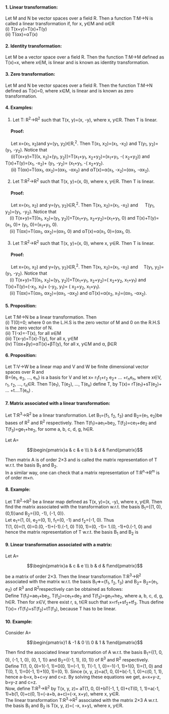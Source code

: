 #### 1. Linear transformation:
Let M and N be vector spaces over a field R. Then a function T:M→N is called a linear transformation if, for x, y&isin;M and α&isin;R <br>
(i) T(x+y)=T(x)+T(y) <br>
(ii) T(αx)=αT(x)

#### 2. Identity transformation:
Let M be a vector space over a field R. Then the function T:M→M defined as T(x)=x, where x&isin;M, is linear and is known as identity transformation.

#### 3. Zero transformation:
Let M and N be vector spaces over a field R. Then the function T:M→N defined as T(x)=0, where x&isin;M, is linear and is known as zero transformation.

#### 4. Examples:
1. Let T: R<sup>2</sup>→R<sup>2</sup> such that T(x, y)=(x, -y), where x, y&isin;R. Then T is linear.

#### &emsp;  Proof:
&emsp; Let x=(x<sub>1</sub>, x<sub>2</sub>)and y=(y<sub>1</sub>, y<sub>2</sub>)&isin;R,<sup>2</sup>. Then T(x<sub>1</sub>, x<sub>2</sub>)=(x<sub>1</sub>, -x<sub>2</sub>) and
T(y<sub>1</sub>, y<sub>2</sub>)=(y<sub>1</sub>, -y<sub>2</sub>). Notice that<br>
&emsp; (i)T(x+y)=T[(x, x<sub>2</sub>)+(y<sub>1</sub>, y<sub>2</sub>)]=T(x<sub>1</sub>+y<sub>1</sub>, x<sub>2</sub>+y<sub>2</sub>)=(x<sub>1</sub>+y<sub>1</sub>, -( x<sub>2</sub>+y<sub>2</sub>)) and T(x)+T(y)=(x<sub>1</sub>, -x<sub>2</sub>)+ (y<sub>1</sub>, -y<sub>2</sub>)= (x<sub>1</sub>+y<sub>1</sub>, -( x<sub>2</sub>+y<sub>2</sub>).<br>
&emsp; (ii) T(αx)=T(αx<sub>1</sub>, αx<sub>2</sub>)=(αx<sub>1</sub>, -αx<sub>2</sub>) and
αT(x)=α(x<sub>1</sub>, -x<sub>2</sub>)=(αx<sub>1</sub>, -αx<sub>2</sub>).<br>

2. Let T:R<sup>2</sup>&rarr;R<sup>2</sup> such that T(x, y)=(x, 0), where x, y&isin;R. Then T is linear. <br>
#### &emsp;  Proof:
&emsp; Let x=(x<sub>1</sub>, x<sub>2</sub>) and y=(y<sub>1</sub>, y<sub>2</sub>)&isin;R,<sup>2</sup>. Then T(x<sub>1</sub>, x<sub>2</sub>)=(x<sub>1</sub>, -x<sub>2</sub>) and
&emsp; T(y<sub>1</sub>, y<sub>2</sub>)=(y<sub>1</sub>, -y<sub>2</sub>). Notice that<br>
&emsp;(i) T(x+y)=T[(x<sub>1</sub>, x<sub>2</sub>)+(y<sub>1</sub>, y<sub>2</sub>)]=T(x<sub>1</sub>+y<sub>1</sub>, x<sub>2</sub>+y<sub>2</sub>)=(x<sub>1</sub>+y<sub>1</sub>, 0) and T(x)+T(y)=(x<sub>1</sub>, 0)+ (y<sub>1</sub>, 0)=(x<sub>1</sub>+y<sub>1</sub>, 0). <br>
&emsp;(ii) T(αx)=T(αx<sub>1</sub>, αx<sub>2</sub>)=(αx<sub>1</sub>, 0) and
αT(x)=α(x<sub>1</sub>, 0)=(αx<sub>1</sub>, 0).<br>

3. Let T:R<sup>2</sup>&rarr;R<sup>2</sup> such that T(x, y)=(x, 0), where x, y&isin;R. Then T is linear. <br>
#### &emsp;  Proof:
&emsp; Let x=(x<sub>1</sub>, x<sub>2</sub>) and y=(y<sub>1</sub>, y<sub>2</sub>)&isin;R,<sup>2</sup>. Then T(x<sub>1</sub>, x<sub>2</sub>)=(x<sub>1</sub>, -x<sub>2</sub>) and
&emsp;T(y<sub>1</sub>, y<sub>2</sub>)=(y<sub>1</sub>, -y<sub>2</sub>). Notice that<br>
&emsp;(i) T(x+y)=T[(x<sub>1</sub>, x<sub>2</sub>)+(y<sub>1</sub>, y<sub>2</sub>)]=T(x<sub>1</sub>+y<sub>1</sub>, x<sub>2</sub>+y<sub>2</sub>)=( x<sub>2</sub>+y<sub>2</sub>, x<sub>1</sub>+y<sub>1</sub>) and
T(x)+T(y)=(-x<sub>2</sub>, x<sub>1</sub>)+ (-y<sub>2</sub>, y<sub>1</sub>)= ( x<sub>2</sub>+y<sub>2</sub>, x<sub>1</sub>+y<sub>1</sub>).<br>
&emsp;(ii) T(αx)=T(αx<sub>1</sub>, αx<sub>2</sub>)=(αx<sub>1</sub>, -αx<sub>2</sub>) and
αT(x)=α(x<sub>2</sub>, x<sub>1</sub>)=(αx<sub>1</sub>, -αx<sub>2</sub>).

#### 5. Proposition:
   Let T:M→N be a linear transformation. Then <br>
   (i) T(0)=0; where 0 on the L.H.S is the zero vector of M and 0 on the R.H.S is the zero vector of  N. <br>
   (ii) T(-x)=-T(x), for all x&isin;M <br>
   (iii) T(x-y)=T(x)-T(y), for all x, y&isin;M<br>
   (iv) T(αx+βy)=αT(x)+βT(y), for all x, y&isin;M and    α, β&isin;R<br>

#### 6. Proposition:
Let T:V→W be a linear map and V and W be finite dimensional vector spaces over R and <br>
B={e<sub>1</sub>, e<sub>2</sub>, …, e<sub>n</sub>} is a basis for V and let x= r<sub>1</sub>f<sub>1</sub>+r<sub>2</sub> e<sub>2</sub>+ ... +r<sub>n</sub>e<sub>n</sub>, where x&isin;V, r<sub>1</sub>, r<sub>2</sub>, …, r<sub>n</sub>&isin;R. Then T(e<sub>1</sub>), T(e<sub>2</sub>), …, T(e<sub>n</sub>) define T, by  T(x)= rT(e<sub>1</sub>)+sT(e<sub>2</sub>)+  … +t….T(e<sub>n</sub>) .

#### 7. Matrix associated with a linear transformation:
Let T:R<sup>3</sup>→R<sup>2</sup> be a linear transformation. Let B<sub>1</sub>={f<sub>1</sub>, f<sub>2</sub>, f<sub>3</sub>} and B<sub>2</sub>={e<sub>1</sub>, e<sub>2</sub>}be bases of R<sup>2</sup> and R<sup>2</sup> respectively. Then T(f<sub>1</sub>)=ae<sub>1</sub>+be<sub>2</sub>, T(f<sub>2</sub>)=ce<sub>1</sub>+de<sub>2</sub> and T(f<sub>3</sub>)=ge<sub>1</sub>+he<sub>2</sub>, for some a, b, c, d, g, h&isin;R.

Let A=

$$\begin{pmatrix}a & c & e \\\ b & d & f\end{pmatrix}$$

Then matrix A is of order 2×3 and is called the matrix representation of T w.r.t. the basis B<sub>1</sub> and B<sub>2</sub>.<br>
In a similar way, one can check that a matrix representation of T:R<sup>n</sup>→R<sup>m</sup> is of order m×n.

#### 8. Example:
Let T:R<sup>2</sup>→R<sup>2</sup> be a linear map defined as T(x, y)=(x, -y), where x, y&isin;R. Then find the matrix associated with the transformation w.r.t. the basis B<sub>1</sub>={(1, 0), (0,1)}and B<sub>2</sub>={(0, -1), (-1, 0)}.<br>
Let e<sub>1</sub>=(1, 0), e<sub>2</sub>=(0, 1), f<sub>1</sub>=(0, -1) and f<sub>2</sub>=(-1, 0). Thus <br>
T(1, 0)=(1, 0)=0.(0, -1)+(-1).(-1, 0)
T(0, 1)=(0, -1)= 1.(0, -1)+0.(-1, 0) and hence the matrix
representation of T w.r.t. the basis B<sub>1</sub> and B<sub>2</sub> is

#### 9. Linear transformation associated with a matrix:
Let A=

$$\begin{pmatrix}a & c & e \\\ b & d & f\end{pmatrix}$$

be a matrix of order 2×3. Then the linear transformation T:R<sup>3</sup>→R<sup>2</sup> associated with the matrix w.r.t. the basis B<sub>1</sub>=>={f<sub>1</sub>, f<sub>2</sub>, f<sub>3</sub>} and B<sub>2</sub>= B<sub>2</sub>={e<sub>1</sub>, e<sub>2</sub>} of R<sup>3</sup>  and R<sup>2</sup>respectively can be obtained as follows:<br>
Define T(f<sub>1</sub>)=ae<sub>1</sub>+be<sub>2</sub>, T(f<sub>2</sub>)=ce<sub>1</sub>+de<sub>2</sub> and T(f<sub>3</sub>)=ge<sub>1</sub>+he<sub>2</sub>, where a, b, c, d, g, h&isin;R. Then for x&isin;V, there exist r, s, t&isin;R such that x=rf<sub>1</sub>+sf<sub>2</sub>+tf<sub>3</sub>. Thus define T(x)= rT(f<sub>1</sub>)+sT(f<sub>2</sub>)+tT(f<sub>3</sub>), because T has to be linear.

#### 10. Example:  
Consider A=

$$\begin{pmatrix}1 & -1 & 0 \\\ 0 & 1 & 1\end{pmatrix}$$

Then find the associated linear transformation of A w.r.t. the basis B<sub>1</sub>={(1, 0, 0), (-1, 1, 0), (0, 1, 1)} and B<sub>2</sub>={(-1, 1), (0, 1)} of R<sup>3</sup> and R<sup>2</sup> respectively.  <br>
Define T(1, 0, 0)=1(-1, 1)+0(0, 1)=(-1, 1), T(-1, 1, 0)=-1(-1, 1)+1(0, 1)=(1, 0) and T(0, 1, 1)=0(-1, 1)+1(0, 1)=(0, 1). Since (x, y, z)=a(1, 0, 0)+b(-1, 1, 0)+c(0, 1, 1), hence a-b=x, b+c=y and c=z. By solving these equations we get, a=x+y-z, b=y-z and c=z.<br>
Now, define  T:R<sup>3</sup>→R<sup>2</sup> by T(x, y, z)= aT(1, 0, 0)+bT(-1, 1, 0)+cT(0, 1, 1)=a(-1, 1)+b(1, 0)+c(0, 1)=(-a+b, a+c)=(-x, x+y), where x, y&isin;R.<br>
The linear transformation T:R<sup>3</sup>→R<sup>2</sup> associated with the matrix 2×3 A w.r.t. the basis B<sub>1</sub> and B<sub>2</sub> is T(x, y, z)=( -x, x+y), where x, y&isin;R.
